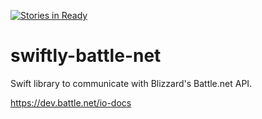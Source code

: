 [![Stories in Ready](https://badge.waffle.io/JeffScaturro/swiftly-battle-net.png?label=ready&title=Ready)](https://waffle.io/JeffScaturro/swiftly-battle-net)
# swiftly-battle-net
Swift library to communicate with Blizzard's Battle.net API.

https://dev.battle.net/io-docs
